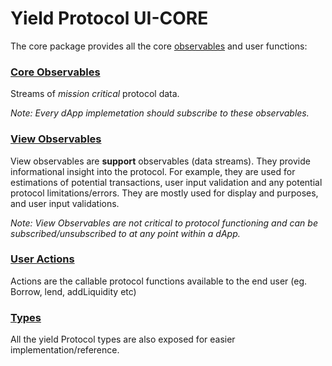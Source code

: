 # Yield Protocol UI-CORE 

The core package provides all the core [observables](https://rxjs.dev/guide/observable) and user functions: 

### [Core Observables](https://silver-engine-e5b67cb1.pages.github.io/modules/observables.html)
Streams of *mission critical* protocol data.

_Note: Every dApp implemetation should subscribe to these observables._

### [View Observables](https://silver-engine-e5b67cb1.pages.github.io/modules/viewObservables.html)
View observables are **support** observables (data streams). They provide informational insight into the protocol. For example, they are used for estimations of potential transactions, user input validation and any potential protocol limitations/errors. They are mostly used for display and purposes, and user input validations.

_Note: View Observables are not critical to protocol functioning and can be subscribed/unsubscribed to at any point within a dApp._

### [User Actions ](https://silver-engine-e5b67cb1.pages.github.io/modules/actions.html)
Actions are the callable protocol functions available to the end user (eg. Borrow, lend, addLiquidity etc)

### [Types](https://silver-engine-e5b67cb1.pages.github.io/modules/types.html)
All the yield Protocol types are also exposed for easier implementation/reference. 
